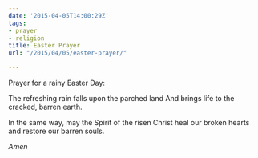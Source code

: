 ```yaml
---
date: '2015-04-05T14:00:29Z'
tags:
- prayer
- religion
title: Easter Prayer
url: "/2015/04/05/easter-prayer/"

---
```

Prayer for a rainy Easter Day:

The refreshing rain
falls upon the parched land
And brings life to the
cracked, barren earth.

In the same way, may the
Spirit of the risen Christ
heal our broken hearts and
restore our barren souls.

*Amen*


